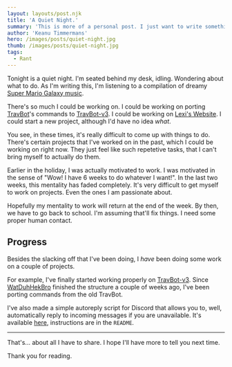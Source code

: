 ```yaml
---
layout: layouts/post.njk
title: 'A Quiet Night.'
summary: 'This is more of a personal post. I just want to write something.'
author: 'Keanu Timmermans'
hero: /images/posts/quiet-night.jpg
thumb: /images/posts/quiet-night.jpg
tags:
  - Rant
---
```


Tonight is a quiet night. I'm seated behind my desk, idling.
Wondering about what to do.
As I'm writing this, I'm listening to a compilation of dreamy [Super Mario Galaxy music](https://www.youtube.com/watch?v=nBFxLv73_eM).

There's so much I could be working on.
I could be working on porting [TravBot](https://github.com/keanuplayz/TravBot)'s commands to [TravBot-v3](https://github.com/keanuplayz/TravBot-v3).
I could be working on [Lexi's Website](https://github.com/lexisother/lexisother.tk).
I could start a new project, although I'd have no idea _what_.

You see, in these times, it's really difficult to come up with things to do.
There's certain projects that I've worked on in the past, which I could be working on right now.
They just feel like such repetetive tasks, that I can't bring myself to actually do them.

Earlier in the holiday, I was actually motivated to work.
I was motivated in the sense of "Wow! I have 6 weeks to do whatever I want!".
In the last two weeks, this mentality has faded completely.
It's very difficult to get myself to work on projects. Even the ones I am passionate about.

Hopefully my mentality to work will return at the end of the week.
By then, we have to go back to school. I'm assuming that'll fix things.
I need some proper human contact.

## Progress

Besides the slacking off that I've been doing, I _have_ been doing some work on a couple of projects.

For example, I've finally started working properly on [TravBot-v3](https://github.com/keanuplayz/TravBot-v3).
Since [WatDuhHekBro](https://github.com/WatDuhHekBro) finished the structure a couple of weeks ago, I've been porting commands from the old TravBot.

I've also made a simple autoreply script for Discord that allows you to, well, automatically reply to incoming messages if you are unavailable.
It's available [here](https://github.com/keanuplayz/Discord-AutoReply), instructions are in the `README`.

---

That's... about all I have to share.
I hope I'll have more to tell you next time.

Thank you for reading.
